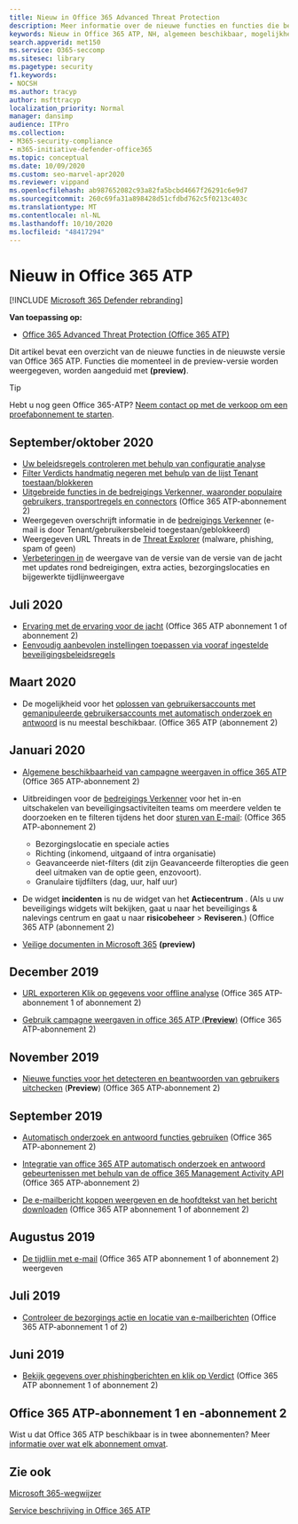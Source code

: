 ```yaml
---
title: Nieuw in Office 365 Advanced Threat Protection
description: Meer informatie over de nieuwe functies en functies die beschikbaar zijn in de nieuwste versie van Microsoft Office 365 ATP.
keywords: Nieuw in Office 365 ATP, NH, algemeen beschikbaar, mogelijkheden, beschikbaar, nieuw
search.appverid: met150
ms.service: O365-seccomp
ms.sitesec: library
ms.pagetype: security
f1.keywords:
- NOCSH
ms.author: tracyp
author: msfttracyp
localization_priority: Normal
manager: dansimp
audience: ITPro
ms.collection:
- M365-security-compliance
- m365-initiative-defender-office365
ms.topic: conceptual
ms.date: 10/09/2020
ms.custom: seo-marvel-apr2020
ms.reviewer: vippand
ms.openlocfilehash: ab987652082c93a82fa5bcbd4667f26291c6e9d7
ms.sourcegitcommit: 260c69fa31a898428d51cfdbd762c5f0213c403c
ms.translationtype: MT
ms.contentlocale: nl-NL
ms.lasthandoff: 10/10/2020
ms.locfileid: "48417294"
---
```

# <a name="whats-new-in-office-365-atp"></a>Nieuw in Office 365 ATP

[!INCLUDE [Microsoft 365 Defender rebranding](../includes/microsoft-defender-for-office.md)]


**Van toepassing op:**

- [Office 365 Advanced Threat Protection (Office 365 ATP)](office-365-atp.md)

Dit artikel bevat een overzicht van de nieuwe functies in de nieuwste versie van Office 365 ATP. Functies die momenteel in de preview-versie worden weergegeven, worden aangeduid met **(preview)**.

> [!TIP]
> Hebt u nog geen Office 365-ATP? [Neem contact op met de verkoop om een proefabonnement te starten](https://go.microsoft.com/fwlink/p/?LinkId=518644).

## <a name="septemberoctober-2020"></a>September/oktober 2020 

- [Uw beleidsregels controleren met behulp van configuratie analyse](configuration-analyzer-for-security-policies.md)
- [Filter Verdicts handmatig negeren met behulp van de lijst Tenant toestaan/blokkeren](tenant-allow-block-list.md)
- [Uitgebreide functies in de bedreigings Verkenner, waaronder populaire gebruikers, transportregels en connectors](threat-explorer.md#new-features-in-threat-explorer-and-real-time-detections) (Office 365 ATP-abonnement 2)
- Weergegeven overschrijft informatie in de [bedreigings Verkenner](threat-explorer.md) (e-mail is door Tenant/gebruikersbeleid toegestaan/geblokkeerd)
- Weergegeven URL Threats in de [Threat Explorer](threat-explorer.md#threats-in-urls) (malware, phishing, spam of geen) 
- [Verbeteringen in](threat-explorer.md#improvements-to-threat-hunting-experience-upcoming) de weergave van de versie van de versie van de jacht met updates rond bedreigingen, extra acties, bezorgingslocaties en bijgewerkte tijdlijnweergave

## <a name="julyaugust-2020"></a>Juli 2020 

- [Ervaring met de ervaring voor de jacht](threat-explorer.md#experience-improvements-to-threat-explorer-and-real-time-detections) (Office 365 ATP abonnement 1 of abonnement 2)
- [Eenvoudig aanbevolen instellingen toepassen via vooraf ingestelde beveiligingsbeleidsregels](preset-security-policies.md) 

## <a name="marchapril-2020"></a>Maart 2020

- De mogelijkheid voor het [oplossen van gebruikersaccounts met gemanipuleerde gebruikersaccounts met automatisch onderzoek en antwoord](https://docs.microsoft.com/microsoft-365/security/office-365-security/address-compromised-users-quickly?view=o365-worldwide) is nu meestal beschikbaar. (Office 365 ATP (abonnement 2)

## <a name="januaryfebruary-2020"></a>Januari 2020

- [Algemene beschikbaarheid van campagne weergaven in office 365 ATP](campaigns.md) (Office 365 ATP-abonnement 2)
- Uitbreidingen voor de [bedreigings Verkenner](threat-explorer.md) voor het in-en uitschakelen van beveiligingsactiviteiten teams om meerdere velden te doorzoeken en te filteren tijdens het door [sturen van E-mail](investigate-malicious-email-that-was-delivered.md): (Office 365 ATP-abonnement 2)
    - Bezorgingslocatie en speciale acties
    - Richting (inkomend, uitgaand of intra organisatie)
    - Geavanceerde niet-filters (dit zijn Geavanceerde filteropties die geen deel uitmaken van de optie geen, enzovoort).
    - Granulaire tijdfilters (dag, uur, half uur) 

- De widget **incidenten** is nu de widget van het **Actiecentrum** . (Als u uw beveiligings widgets wilt bekijken, gaat u naar het beveiligings & nalevings centrum en gaat u naar **risicobeheer**  >  **Reviseren**.) (Office 365 ATP (abonnement 2)

- [Veilige documenten in Microsoft 365](https://docs.microsoft.com/microsoft-365/security/office-365-security/safe-docs) **(preview)**

## <a name="december-2019"></a>December 2019

- [URL exporteren Klik op gegevens voor offline analyse](threat-explorer.md#new-features-in-threat-explorer-and-real-time-detections) (Office 365 ATP-abonnement 1 of abonnement 2)

- [Gebruik campagne weergaven in office 365 ATP (**Preview**)](campaigns.md) (Office 365 ATP-abonnement 2)

## <a name="november-2019"></a>November 2019

- [Nieuwe functies voor het detecteren en beantwoorden van gebruikers uitchecken](address-compromised-users-quickly.md) (**Preview**) (Office 365 ATP-abonnement 2)

## <a name="september-2019"></a>September 2019

- [Automatisch onderzoek en antwoord functies gebruiken](automated-investigation-response-office.md) (Office 365 ATP-abonnement 2)

- [Integratie van office 365 ATP automatisch onderzoek en antwoord gebeurtenissen met behulp van de office 365 Management Activity API](https://docs.microsoft.com/office/office-365-management-api/office-365-management-activity-api-schema#office-365-advanced-threat-protection-and-threat-investigation-and-response-schema) (Office 365 ATP-abonnement 2)

- [De e-mailbericht koppen weergeven en de hoofdtekst van het bericht downloaden](investigate-malicious-email-that-was-delivered.md) (Office 365 ATP abonnement 1 of abonnement 2)

## <a name="august-2019"></a>Augustus 2019

- [De tijdlijn met e-mail](investigate-malicious-email-that-was-delivered.md#view-the-timeline-of-your-email) (Office 365 ATP abonnement 1 of abonnement 2) weergeven

## <a name="july-2019"></a>Juli 2019

- [Controleer de bezorgings actie en locatie van e-mailberichten](investigate-malicious-email-that-was-delivered.md#check-the-delivery-action-and-location) (Office 365 ATP-abonnement 1 of 2)

## <a name="june-2019"></a>Juni 2019

- [Bekijk gegevens over phishingberichten en klik op Verdict](threat-explorer.md#view-data-about-phishing-urls-and-click-verdict) (Office 365 ATP abonnement 1 of abonnement 2)

## <a name="office-365-atp-plan-1-and-plan-2"></a>Office 365 ATP-abonnement 1 en -abonnement 2

Wist u dat Office 365 ATP beschikbaar is in twee abonnementen? Meer [informatie over wat elk abonnement omvat](office-365-atp.md#office-365-atp-plan-1-and-plan-2).

## <a name="see-also"></a>Zie ook

[Microsoft 365-wegwijzer](https://www.microsoft.com/microsoft-365/roadmap)

[Service beschrijving in Office 365 ATP](https://docs.microsoft.com/office365/servicedescriptions/office-365-advanced-threat-protection-service-description)

